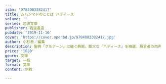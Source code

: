 ```yaml
---
isbn: '9784003382417'
title: ムハンマドのことば ハディース
volume: ''
series: 岩波文庫
publisher: 岩波書店
pubdate: '2019-11-16'
cover: 'https://cover.openbd.jp/9784003382417.jpg'
author: 小杉泰／編集
description: 聖典「クルアーン」に継ぐ典拠，膨大な「ハディース」を精選．預言者の肉声から，信仰の源流を知る．
price: '1620'
genre: 文庫
target: 一般
format: 文庫
content: 宗教

---
```

